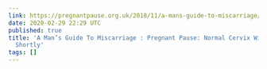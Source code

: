 ```yaml
---
link: https://pregnantpause.org.uk/2018/11/a-mans-guide-to-miscarriage/
date: 2020-02-29 22:29 UTC
published: true
title: 'A Man’s Guide To Miscarriage : Pregnant Pause: Normal Cervix Will Be Resumed
  Shortly'
tags: []
---
```



